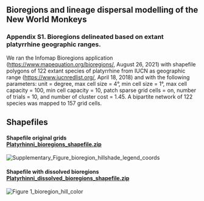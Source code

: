 ## Bioregions and lineage dispersal modelling of the New World Monkeys<br>

### Appendix S1. Bioregions delineated based on extant platyrrhine geographic ranges. <br>

We ran the Infomap Bioregions application (https://www.mapequation.org/bioregions/, August 26, 2021) with shapefile polygons of 122 extant species of platyrrhine from IUCN as geographic range (https://www.iucnredlist.org/, April 18, 2018) and with the following parameters: unit = degree, max cell size = 4°, min cell size = 1°, max cell capacity = 100, min cell capacity = 10, patch sparse grid cells = on, number of trials = 10, and number of cluster cost = 1.45. A bipartite network of 122 species was mapped to 157 grid cells.<br>

## Shapefiles<br>
#### Shapefile original grids<br> [Platyrhinni_bioregions_shapefile.zip](https://github.com/pelow22/Platy_paper/files/9254085/Platyrhinni_bioregions_shapefile.zip)
![Supplementary_Figure_bioregion_hillshade_legend_coords](https://user-images.githubusercontent.com/65909510/182679215-11adabd5-ca7d-4a6d-9ffe-af039b258b59.png)

#### Shapefile with dissolved bioregions<br> [Platyrhinni_dissolved_bioregions_shapefile.zip](https://github.com/pelow22/Platy_paper/files/9254100/Platyrhinni_dissolved_bioregions_shapefile.zip)
![Figure 1_bioregion_hill_color](https://user-images.githubusercontent.com/65909510/182682526-a65daa23-ec2a-47f4-b9ec-0cc88ef40cb8.png)
